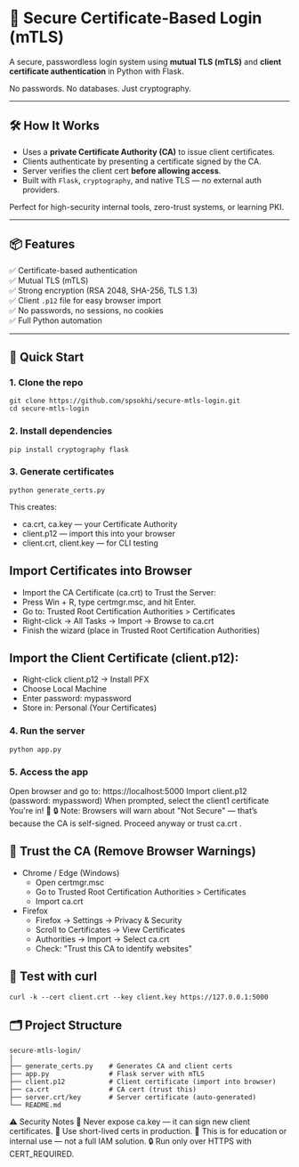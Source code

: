 # 🔐 Secure Certificate-Based Login (mTLS)

A secure, passwordless login system using **mutual TLS (mTLS)** and **client certificate authentication** in Python with Flask.

No passwords. No databases. Just cryptography.

---

## 🛠️ How It Works

- Uses a **private Certificate Authority (CA)** to issue client certificates.
- Clients authenticate by presenting a certificate signed by the CA.
- Server verifies the client cert **before allowing access**.
- Built with `Flask`, `cryptography`, and native TLS — no external auth providers.

Perfect for high-security internal tools, zero-trust systems, or learning PKI.

---

## 📦 Features

✅ Certificate-based authentication  
✅ Mutual TLS (mTLS)  
✅ Strong encryption (RSA 2048, SHA-256, TLS 1.3)  
✅ Client `.p12` file for easy browser import  
✅ No passwords, no sessions, no cookies  
✅ Full Python automation

---

## 🚀 Quick Start

### 1. Clone the repo
```
git clone https://github.com/spsokhi/secure-mtls-login.git
cd secure-mtls-login
```
### 2. Install dependencies
```
pip install cryptography flask
```
### 3. Generate certificates
```
python generate_certs.py
```
This creates: 

- ca.crt, ca.key — your Certificate Authority
- client.p12 — import this into your browser
- client.crt, client.key — for CLI testing
  
##  Import Certificates into Browser
- Import the CA Certificate (ca.crt) to Trust the Server:
- Press Win + R, type certmgr.msc, and hit Enter.
- Go to: Trusted Root Certification Authorities > Certificates
- Right-click → All Tasks → Import → Browse to ca.crt
- Finish the wizard (place in Trusted Root Certification Authorities)

## Import the Client Certificate (client.p12):
- Right-click client.p12 → Install PFX
- Choose Local Machine
- Enter password: mypassword
- Store in: Personal (Your Certificates)

### 4. Run the server
```
python app.py
```

### 5. Access the app
Open browser and go to: https://localhost:5000
Import client.p12 (password: mypassword)
When prompted, select the client1 certificate
You're in! 🔐
🔒 Note: Browsers will warn about "Not Secure" — that’s because the CA is self-signed. Proceed anyway or trust ca.crt . 


## 🔐 Trust the CA (Remove Browser Warnings)
- Chrome / Edge (Windows)
  - Open certmgr.msc
  - Go to Trusted Root Certification Authorities > Certificates
  - Import ca.crt
- Firefox
  - Firefox → Settings → Privacy & Security
  - Scroll to Certificates → View Certificates
  - Authorities → Import → Select ca.crt
  - Check: "Trust this CA to identify websites"

 ## 🧪 Test with curl
```
curl -k --cert client.crt --key client.key https://127.0.0.1:5000
```

## 🗂️ Project Structure
```
secure-mtls-login/
│
├── generate_certs.py    # Generates CA and client certs
├── app.py               # Flask server with mTLS
├── client.p12           # Client certificate (import into browser)
├── ca.crt               # CA cert (trust this)
├── server.crt/key       # Server certificate (auto-generated)
└── README.md

```

⚠️ Security Notes
🔐 Never expose ca.key — it can sign new client certificates.
🔄 Use short-lived certs in production.
🛑 This is for education or internal use — not a full IAM solution.
🔒 Run only over HTTPS with CERT_REQUIRED.
